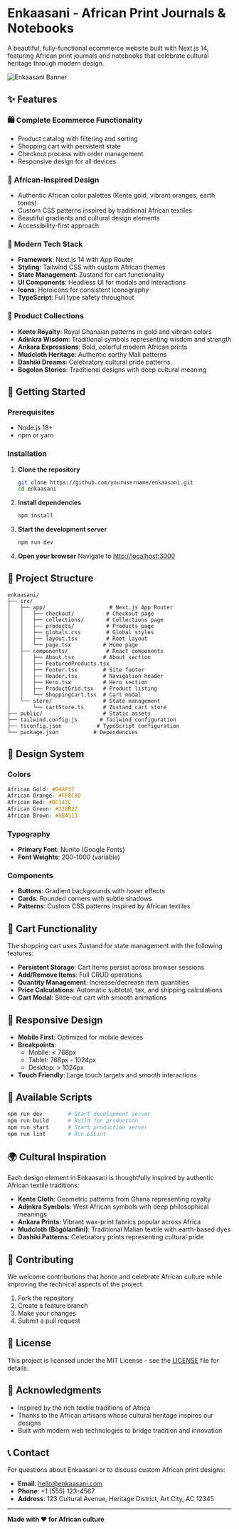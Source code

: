 # Enkaasani - African Print Journals & Notebooks

A beautiful, fully-functional ecommerce website built with Next.js 14, featuring African print journals and notebooks that celebrate cultural heritage through modern design.

![Enkaasani Banner](https://via.placeholder.com/1200x400/D4AF37/FFFFFF?text=Enkaasani+-+African+Print+Journals)

## ✨ Features

### 🛍️ **Complete Ecommerce Functionality**
- Product catalog with filtering and sorting
- Shopping cart with persistent state
- Checkout process with order management
- Responsive design for all devices

### 🎨 **African-Inspired Design**
- Authentic African color palettes (Kente gold, vibrant oranges, earth tones)
- Custom CSS patterns inspired by traditional African textiles
- Beautiful gradients and cultural design elements
- Accessibility-first approach

### 📱 **Modern Tech Stack**
- **Framework**: Next.js 14 with App Router
- **Styling**: Tailwind CSS with custom African themes
- **State Management**: Zustand for cart functionality
- **UI Components**: Headless UI for modals and interactions
- **Icons**: Heroicons for consistent iconography
- **TypeScript**: Full type safety throughout

### 🏪 **Product Collections**
- **Kente Royalty**: Royal Ghanaian patterns in gold and vibrant colors
- **Adinkra Wisdom**: Traditional symbols representing wisdom and strength
- **Ankara Expressions**: Bold, colorful modern African prints
- **Mudcloth Heritage**: Authentic earthy Mali patterns
- **Dashiki Dreams**: Celebratory cultural pride patterns
- **Bogolan Stories**: Traditional designs with deep cultural meaning

## 🚀 Getting Started

### Prerequisites
- Node.js 18+ 
- npm or yarn

### Installation

1. **Clone the repository**
   ```bash
   git clone https://github.com/yourusername/enkaasani.git
   cd enkaasani
   ```

2. **Install dependencies**
   ```bash
   npm install
   ```

3. **Start the development server**
   ```bash
   npm run dev
   ```

4. **Open your browser**
   Navigate to [http://localhost:3000](http://localhost:3000)

## 📁 Project Structure

```
enkaasani/
├── src/
│   ├── app/                    # Next.js App Router
│   │   ├── checkout/          # Checkout page
│   │   ├── collections/       # Collections page
│   │   ├── products/          # Products page
│   │   ├── globals.css        # Global styles
│   │   ├── layout.tsx         # Root layout
│   │   └── page.tsx          # Home page
│   ├── components/            # React components
│   │   ├── About.tsx         # About section
│   │   ├── FeaturedProducts.tsx
│   │   ├── Footer.tsx        # Site footer
│   │   ├── Header.tsx        # Navigation header
│   │   ├── Hero.tsx          # Hero section
│   │   ├── ProductGrid.tsx   # Product listing
│   │   └── ShoppingCart.tsx  # Cart modal
│   └── store/                # State management
│       └── cartStore.ts      # Zustand cart store
├── public/                   # Static assets
├── tailwind.config.js       # Tailwind configuration
├── tsconfig.json           # TypeScript configuration
└── package.json           # Dependencies
```

## 🎨 Design System

### Colors
```css
African Gold: #D4AF37
African Orange: #FF8C00  
African Red: #DC143C
African Green: #228B22
African Brown: #8B4513
```

### Typography
- **Primary Font**: Nunito (Google Fonts)
- **Font Weights**: 200-1000 (variable)

### Components
- **Buttons**: Gradient backgrounds with hover effects
- **Cards**: Rounded corners with subtle shadows
- **Patterns**: Custom CSS patterns inspired by African textiles

## 🛒 Cart Functionality

The shopping cart uses Zustand for state management with the following features:
- **Persistent Storage**: Cart items persist across browser sessions
- **Add/Remove Items**: Full CRUD operations
- **Quantity Management**: Increase/decrease item quantities
- **Price Calculations**: Automatic subtotal, tax, and shipping calculations
- **Cart Modal**: Slide-out cart with smooth animations

## 📱 Responsive Design

- **Mobile First**: Optimized for mobile devices
- **Breakpoints**: 
  - Mobile: < 768px
  - Tablet: 768px - 1024px  
  - Desktop: > 1024px
- **Touch Friendly**: Large touch targets and smooth interactions

## 🔧 Available Scripts

```bash
npm run dev        # Start development server
npm run build      # Build for production
npm run start      # Start production server
npm run lint       # Run ESLint
```

## 🌍 Cultural Inspiration

Each design element in Enkaasani is thoughtfully inspired by authentic African textile traditions:

- **Kente Cloth**: Geometric patterns from Ghana representing royalty
- **Adinkra Symbols**: West African symbols with deep philosophical meanings
- **Ankara Prints**: Vibrant wax-print fabrics popular across Africa
- **Mudcloth (Bògòlanfini)**: Traditional Malian textile with earth-based dyes
- **Dashiki Patterns**: Celebratory prints representing cultural pride

## 🤝 Contributing

We welcome contributions that honor and celebrate African culture while improving the technical aspects of the project.

1. Fork the repository
2. Create a feature branch
3. Make your changes
4. Submit a pull request

## 📄 License

This project is licensed under the MIT License - see the [LICENSE](LICENSE) file for details.

## 🙏 Acknowledgments

- Inspired by the rich textile traditions of Africa
- Thanks to the African artisans whose cultural heritage inspires our designs
- Built with modern web technologies to bridge tradition and innovation

## 📞 Contact

For questions about Enkaasani or to discuss custom African print designs:

- **Email**: hello@enkaasani.com
- **Phone**: +1 (555) 123-4567
- **Address**: 123 Cultural Avenue, Heritage District, Art City, AC 12345

---

**Made with ❤️ for African culture**